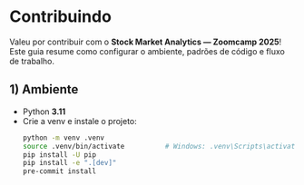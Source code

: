 # Contribuindo

Valeu por contribuir com o **Stock Market Analytics — Zoomcamp 2025**!  
Este guia resume como configurar o ambiente, padrões de código e fluxo de trabalho.

## 1) Ambiente

- Python **3.11**
- Crie a venv e instale o projeto:
  ```bash
  python -m venv .venv
  source .venv/bin/activate          # Windows: .venv\Scripts\activate
  pip install -U pip
  pip install -e ".[dev]"
  pre-commit install
